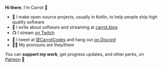 **Hi there**, I'm Carrot 👋

- 🚀 I make open-source projects, usually in Kotlin, to help people ship high quality software
- 🥕 I write about software and streaming at [carrot.blog](https://www.carrot.blog)
- 📺 I stream [on Twitch](https://www.twitch.tv/carrot)
- 💬 I tweet at [@CarrotCodes](https://www.twitter.com/carrotcodes) and hang out [on Discord](https://www.carrot.blog/discord)
- 🏳️‍🌈 My pronouns are they/them

You can **support my work**, get progress updates, and other perks, on [Patreon](https://www.patreon.com/carrotcodes) 🧡

<!--
**CarrotCodes/CarrotCodes** is a ✨ _special_ ✨ repository because its `README.md` (this file) appears on your GitHub profile.

Here are some ideas to get you started:

- 🔭 I’m currently working on ...
- 🌱 I’m currently learning ...
- 👯 I’m looking to collaborate on ...
- 🤔 I’m looking for help with ...
- 💬 Ask me about ...
- 📫 How to reach me: ...
- 😄 Pronouns: ...
- ⚡ Fun fact: ...
-->
